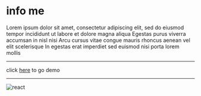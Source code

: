
# info me
Lorem ipsum dolor sit amet, consectetur adipiscing elit, sed do eiusmod tempor incididunt ut labore et dolore magna aliqua Egestas purus viverra accumsan in nisl nisi Arcu cursus vitae congue mauris rhoncus aenean vel elit scelerisque In egestas erat imperdiet sed euismod nisi porta lorem mollis

---

click [here](https://amiryar6391.github.io/my-card/) to go demo

---

![react](https://next1code.ir/wp-content/uploads/2023/11/github2-course-cover.jpg)